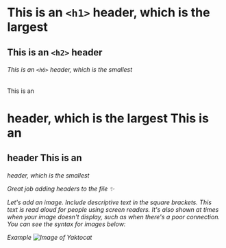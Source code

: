 # This is an `<h1>` header, which is the largest

## This is an `<h2>` header

###### This is an `<h6>` header, which is the smallest

This is an <h1> header, which is the largest
This is an <h2> header
This is an <h6> header, which is the smallest

Great job adding headers to the file ✨

Let's add an image. Include descriptive text in the square brackets. This text is read aloud for people using screen readers. It's also shown at times when your image doesn't display, such as when there's a poor connection. You can see the syntax for images below:

Example
![Image of Yaktocat](https://octodex.github.com/images/yaktocat.png)
